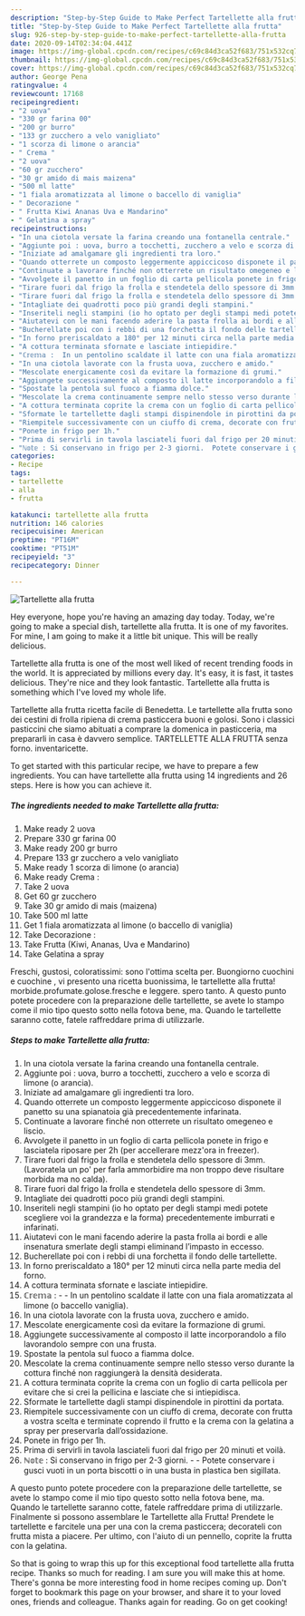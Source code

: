 ```yaml
---
description: "Step-by-Step Guide to Make Perfect Tartellette alla frutta"
title: "Step-by-Step Guide to Make Perfect Tartellette alla frutta"
slug: 926-step-by-step-guide-to-make-perfect-tartellette-alla-frutta
date: 2020-09-14T02:34:04.441Z
image: https://img-global.cpcdn.com/recipes/c69c84d3ca52f683/751x532cq70/tartellette-alla-frutta-recipe-main-photo.jpg
thumbnail: https://img-global.cpcdn.com/recipes/c69c84d3ca52f683/751x532cq70/tartellette-alla-frutta-recipe-main-photo.jpg
cover: https://img-global.cpcdn.com/recipes/c69c84d3ca52f683/751x532cq70/tartellette-alla-frutta-recipe-main-photo.jpg
author: George Pena
ratingvalue: 4
reviewcount: 17168
recipeingredient:
- "2 uova"
- "330 gr farina 00"
- "200 gr burro"
- "133 gr zucchero a velo vanigliato"
- "1 scorza di limone o arancia"
- " Crema "
- "2 uova"
- "60 gr zucchero"
- "30 gr amido di mais maizena"
- "500 ml latte"
- "1 fiala aromatizzata al limone o baccello di vaniglia"
- " Decorazione "
- " Frutta Kiwi Ananas Uva e Mandarino"
- " Gelatina a spray"
recipeinstructions:
- "In una ciotola versate la farina creando una fontanella centrale."
- "Aggiunte poi : uova, burro a tocchetti, zucchero a velo e scorza di limone (o arancia)."
- "Iniziate ad amalgamare gli ingredienti tra loro."
- "Quando otterrete un composto leggermente appiccicoso disponete il panetto su una spianatoia già precedentemente infarinata."
- "Continuate a lavorare finché non otterrete un risultato omegeneo e liscio."
- "Avvolgete il panetto in un foglio di carta pellicola ponete in frigo e lasciatela riposare per 2h (per accellerare mezz&#39;ora in freezer)."
- "Tirare fuori dal frigo la frolla e stendetela dello spessore di 3mm. (Lavoratela un po&#39; per farla ammorbidire ma non troppo deve risultare morbida ma no calda)."
- "Tirare fuori dal frigo la frolla e stendetela dello spessore di 3mm."
- "Intagliate dei quadrotti poco più grandi degli stampini."
- "Inseriteli negli stampini (io ho optato per degli stampi medi potete scegliere voi la grandezza e la forma) precedentemente imburrati e infarinati."
- "Aiutatevi con le mani facendo aderire la pasta frolla ai bordi e alle insenatura smerlate degli stampi eliminand l’impasto in eccesso."
- "Bucherellate poi con i rebbi di una forchetta il fondo delle tartellette."
- "In forno preriscaldato a 180° per 12 minuti circa nella parte media del forno."
- "A cottura terminata sfornate e lasciate intiepidire."
- "ℂ𝕣𝕖𝕞𝕒 :  In un pentolino scaldate il latte con una fiala aromatizzata al limone (o baccello vaniglia)."
- "In una ciotola lavorate con la frusta uova, zucchero e amido."
- "Mescolate energicamente così da evitare la formazione di grumi."
- "Aggiungete successivamente al composto il latte incorporandolo a filo lavorandolo sempre con una frusta."
- "Spostate la pentola sul fuoco a fiamma dolce."
- "Mescolate la crema continuamente sempre nello stesso verso durante la cottura finché non raggiungerà la densità desiderata."
- "A cottura terminata coprite la crema con un foglio di carta pellicola per evitare che si crei la pellicina e lasciate che si intiepidisca."
- "Sformate le tartellette dagli stampi dispinendole in pirottini da portata."
- "Riempitele successivamente con un ciuffo di crema, decorate con frutta a vostra scelta e terminate coprendo il frutto e la crema con la gelatina a spray per preservarla dall’ossidazione."
- "Ponete in frigo per 1h."
- "Prima di servirli in tavola lasciateli fuori dal frigo per 20 minuti et voilà."
- "ℕ𝕠𝕥𝕖 : Si conservano in frigo per 2-3 giorni.  Potete conservare i gusci vuoti in un porta biscotti o in una busta in plastica ben sigillata."
categories:
- Recipe
tags:
- tartellette
- alla
- frutta

katakunci: tartellette alla frutta 
nutrition: 146 calories
recipecuisine: American
preptime: "PT16M"
cooktime: "PT51M"
recipeyield: "3"
recipecategory: Dinner

---
```



![Tartellette alla frutta](https://img-global.cpcdn.com/recipes/c69c84d3ca52f683/751x532cq70/tartellette-alla-frutta-recipe-main-photo.jpg)

Hey everyone, hope you're having an amazing day today. Today, we're going to make a special dish, tartellette alla frutta. It is one of my favorites. For mine, I am going to make it a little bit unique. This will be really delicious.

Tartellette alla frutta is one of the most well liked of recent trending foods in the world. It is appreciated by millions every day. It's easy, it is fast, it tastes delicious. They're nice and they look fantastic. Tartellette alla frutta is something which I've loved my whole life.

Tartellette alla frutta ricetta facile di Benedetta. Le tartellette alla frutta sono dei cestini di frolla ripiena di crema pasticcera buoni e golosi. Sono i classici pasticcini che siamo abituati a comprare la domenica in pasticceria, ma prepararli in casa è davvero semplice. TARTELLETTE ALLA FRUTTA senza forno. inventaricette.


To get started with this particular recipe, we have to prepare a few ingredients. You can have tartellette alla frutta using 14 ingredients and 26 steps. Here is how you can achieve it.

<!--inarticleads1-->

##### The ingredients needed to make Tartellette alla frutta:

1. Make ready 2 uova
1. Prepare 330 gr farina 00
1. Make ready 200 gr burro
1. Prepare 133 gr zucchero a velo vanigliato
1. Make ready 1 scorza di limone (o arancia)
1. Make ready  Crema :
1. Take 2 uova
1. Get 60 gr zucchero
1. Take 30 gr amido di mais (maizena)
1. Take 500 ml latte
1. Get 1 fiala aromatizzata al limone (o baccello di vaniglia)
1. Take  Decorazione :
1. Take  Frutta (Kiwi, Ananas, Uva e Mandarino)
1. Take  Gelatina a spray


Freschi, gustosi, coloratissimi: sono l&#39;ottima scelta per. Buongiorno cuochini e cuochine , vi presento una ricetta buonissima, le tartellette alla frutta! morbide.profumate.golose.fresche e leggere. spero tanto. A questo punto potete procedere con la preparazione delle tartellette, se avete lo stampo come il mio tipo questo sotto nella fotova bene, ma. Quando le tartellette saranno cotte, fatele raffreddare prima di utilizzarle. 

<!--inarticleads2-->

##### Steps to make Tartellette alla frutta:

1. In una ciotola versate la farina creando una fontanella centrale.
1. Aggiunte poi : uova, burro a tocchetti, zucchero a velo e scorza di limone (o arancia).
1. Iniziate ad amalgamare gli ingredienti tra loro.
1. Quando otterrete un composto leggermente appiccicoso disponete il panetto su una spianatoia già precedentemente infarinata.
1. Continuate a lavorare finché non otterrete un risultato omegeneo e liscio.
1. Avvolgete il panetto in un foglio di carta pellicola ponete in frigo e lasciatela riposare per 2h (per accellerare mezz&#39;ora in freezer).
1. Tirare fuori dal frigo la frolla e stendetela dello spessore di 3mm. (Lavoratela un po&#39; per farla ammorbidire ma non troppo deve risultare morbida ma no calda).
1. Tirare fuori dal frigo la frolla e stendetela dello spessore di 3mm.
1. Intagliate dei quadrotti poco più grandi degli stampini.
1. Inseriteli negli stampini (io ho optato per degli stampi medi potete scegliere voi la grandezza e la forma) precedentemente imburrati e infarinati.
1. Aiutatevi con le mani facendo aderire la pasta frolla ai bordi e alle insenatura smerlate degli stampi eliminand l’impasto in eccesso.
1. Bucherellate poi con i rebbi di una forchetta il fondo delle tartellette.
1. In forno preriscaldato a 180° per 12 minuti circa nella parte media del forno.
1. A cottura terminata sfornate e lasciate intiepidire.
1. ℂ𝕣𝕖𝕞𝕒 : -  - In un pentolino scaldate il latte con una fiala aromatizzata al limone (o baccello vaniglia).
1. In una ciotola lavorate con la frusta uova, zucchero e amido.
1. Mescolate energicamente così da evitare la formazione di grumi.
1. Aggiungete successivamente al composto il latte incorporandolo a filo lavorandolo sempre con una frusta.
1. Spostate la pentola sul fuoco a fiamma dolce.
1. Mescolate la crema continuamente sempre nello stesso verso durante la cottura finché non raggiungerà la densità desiderata.
1. A cottura terminata coprite la crema con un foglio di carta pellicola per evitare che si crei la pellicina e lasciate che si intiepidisca.
1. Sformate le tartellette dagli stampi dispinendole in pirottini da portata.
1. Riempitele successivamente con un ciuffo di crema, decorate con frutta a vostra scelta e terminate coprendo il frutto e la crema con la gelatina a spray per preservarla dall’ossidazione.
1. Ponete in frigo per 1h.
1. Prima di servirli in tavola lasciateli fuori dal frigo per 20 minuti et voilà.
1. ℕ𝕠𝕥𝕖 : Si conservano in frigo per 2-3 giorni. -  - Potete conservare i gusci vuoti in un porta biscotti o in una busta in plastica ben sigillata.


A questo punto potete procedere con la preparazione delle tartellette, se avete lo stampo come il mio tipo questo sotto nella fotova bene, ma. Quando le tartellette saranno cotte, fatele raffreddare prima di utilizzarle. Finalmente si possono assemblare le Tartellette alla Frutta! Prendete le tartellette e farcitele una per una con la crema pasticcera; decorateli con frutta mista a piacere. Per ultimo, con l&#39;aiuto di un pennello, coprite la frutta con la gelatina. 

So that is going to wrap this up for this exceptional food tartellette alla frutta recipe. Thanks so much for reading. I am sure you will make this at home. There's gonna be more interesting food in home recipes coming up. Don't forget to bookmark this page on your browser, and share it to your loved ones, friends and colleague. Thanks again for reading. Go on get cooking!
